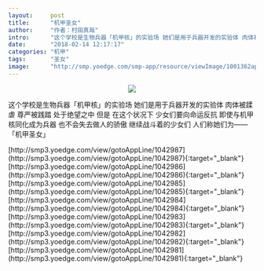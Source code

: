```yaml
---
layout:     post
title:      "机甲圣女"
author:     "作者：村田真哉"
intro:      "这个学校是生物兵器「机甲核」的实验场 她们是用于兵器开发的实验体 肉体被蹂虐 尊严被践踏 处于绝望之中 但是 在这个状况下 少女们要向命运反抗 即使与机甲核同化成为兵器 也不会失去做人的骄傲 继续战斗着的少女们 人们称她们为——「机甲圣女」"
date:       "2018-02-14 12:17:17"
categories: "机甲"
tags:       "圣女"
image:      "http://smp.yoedge.com/smp-app/resource/viewImage/1001362appline.png"
---
```

<div style="text-align: center">
<p><img src="http://smp.yoedge.com/smp-app/resource/viewImage/1001362appline.png"/></p>
</div>
<p class="post-meta">
<span>这个学校是生物兵器「机甲核」的实验场 她们是用于兵器开发的实验体 肉体被蹂虐 尊严被践踏 处于绝望之中 但是 在这个状况下 少女们要向命运反抗 即使与机甲核同化成为兵器 也不会失去做人的骄傲 继续战斗着的少女们 人们称她们为——「机甲圣女」</span>
</p>
[http://smp3.yoedge.com/view/gotoAppLine/1042987](http://smp3.yoedge.com/view/gotoAppLine/1042987){:target="_blank"}
[http://smp3.yoedge.com/view/gotoAppLine/1042986](http://smp3.yoedge.com/view/gotoAppLine/1042986){:target="_blank"}
[http://smp3.yoedge.com/view/gotoAppLine/1042985](http://smp3.yoedge.com/view/gotoAppLine/1042985){:target="_blank"}
[http://smp3.yoedge.com/view/gotoAppLine/1042984](http://smp3.yoedge.com/view/gotoAppLine/1042984){:target="_blank"}
[http://smp3.yoedge.com/view/gotoAppLine/1042983](http://smp3.yoedge.com/view/gotoAppLine/1042983){:target="_blank"}
[http://smp3.yoedge.com/view/gotoAppLine/1042982](http://smp3.yoedge.com/view/gotoAppLine/1042982){:target="_blank"}
[http://smp3.yoedge.com/view/gotoAppLine/1042981](http://smp3.yoedge.com/view/gotoAppLine/1042981){:target="_blank"}


